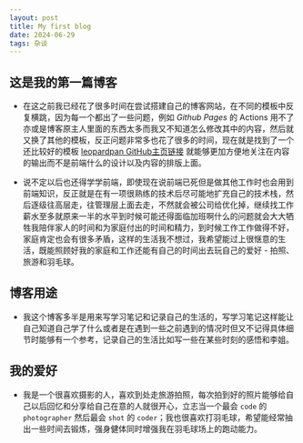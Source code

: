 ```yaml
---
layout: post
title: My first blog
date: 2024-06-29
tags: 杂谈
---
```


## 这是我的第一篇博客
- 在这之前我已经花了很多时间在尝试搭建自己的博客网站，在不同的模板中反复横跳，因为每一个都出了一些问题，例如 *Github Pages* 的 Actions 用不了亦或是博客原主人里面的东西太多而我又不知道怎么修改其中的内容，然后就又换了其他的模板，反正问题非常多也花了很多的时间，现在就是找到了一个还比较好的模板 [leopardpan GitHub主页链接](https://github.com/leopardpan) 就能够更加方便地关注在内容的输出而不是前端什么的设计以及内容的排版上面。

- 说不定以后也还得学学前端，即使现在说前端已死但是做其他工作时也会用到前端知识，反正就是在有一项很熟练的技术后尽可能地扩充自己的技术栈，然后逐级往高层走，往管理层上面去走，不然就会被公司给优化掉，继续找工作薪水至多就原来一半的水平到时候可能还得面临加班啊什么的问题就会大大牺牲我陪伴家人的时间和为家庭付出的时间和精力，到时候工作工作做得不好，家庭肯定也会有很多矛盾，这样的生活我不想过，我希望能过上很惬意的生活，既能照顾好我的家庭和工作还能有自己的时间出去玩自己的爱好 - 拍照、旅游和羽毛球。

## 博客用途

- 我这个博客多半是用来写学习笔记和记录自己的生活的，写学习笔记这样能让自己知道自己学了什么或者是在遇到一些之前遇到的情况时但又不记得具体细节时能够有一个参考，记录自己的生活比如写一些在某些时刻的感悟和李姐。

## 我的爱好

- 我是一个很喜欢摄影的人，喜欢到处走旅游拍照，每次拍到好的照片能够给自己以后回忆和分享给自己在意的人就很开心，立志当一个最会 `code` 的 `photographer` 然后最会 `shot` 的 `coder`；我也很喜欢打羽毛球，希望能经常抽出一些时间去锻炼，强身健体同时增强我在羽毛球场上的跑动能力。

